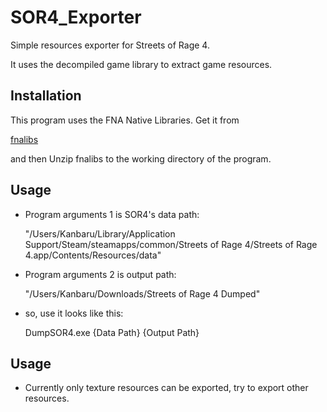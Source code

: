 # SOR4_Exporter
Simple resources exporter for Streets of Rage 4.

It uses the decompiled game library to extract game resources.

## Installation

This program uses the FNA Native Libraries. Get it from

[fnalibs](http://fna.flibitijibibo.com/archive/fnalibs.tar.bz2)

and then Unzip fnalibs to the working directory of the program.

## Usage

* Program arguments 1 is SOR4's data path:

    "/Users/Kanbaru/Library/Application Support/Steam/steamapps/common/Streets of Rage 4/Streets of Rage 4.app/Contents/Resources/data"

* Program arguments 2 is output path:

    "/Users/Kanbaru/Downloads/Streets of Rage 4 Dumped"

* so, use it looks like this:

    DumpSOR4.exe {Data Path} {Output Path}

## Usage

* Currently only texture resources can be exported, try to export other resources. 